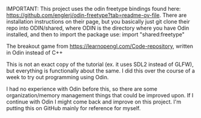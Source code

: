 IMPORTANT: This project uses the odin freetype bindings found here: https://github.com/englerj/odin-freetype?tab=readme-ov-file.
There are installation instructions on their page, but you basically just git clone their repo into ODIN/shared, where ODIN is the 
directory where you have Odin installed, and then to import the package use:
import "shared:freetype" 

The breakout game from https://learnopengl.com/Code-repository, written in Odin instead of C++

This is not an exact copy of the tutorial (ex. it uses SDL2 instead of GLFW), but everything is functionally about the same. I did this over the course of a week to try out programming using Odin. 

I had no experience with Odin before this, so there are some organization/memory management things that could be improved upon. If I continue with Odin I might come back and improve on this project. I'm putting this on GitHub mainly for reference for myself. 
